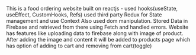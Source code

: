 This is a food ordering website built on reactjs - used hooks(useState, useEffect, CustomHooks, Refs) used third party Redux for State management and use Context Also used dom manipulation. Stored Data in Firebase and retrieved from there using Fetch and handled errors. Website has features like uploading data to firebase along with image of product. After adding the image and content it will be added to products page which has option of adding to cart and removing from cart(toggle)
